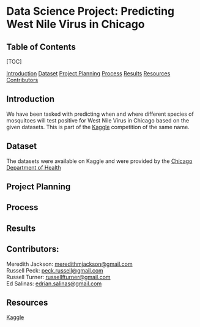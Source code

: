 # Data Science Project: Predicting West Nile Virus in Chicago 

## Table of Contents

[TOC]

[Introduction](#introduction)
[Dataset](#dataset)
[Project Planning](#project-planning)
[Process](#process)
[Results](#results)
[Resources](#resources)
[Contributors](#contributors)


## Introduction
We have been tasked with predicting when and where different species of mosquitoes will test positive for West Nile Virus in Chicago based on the given datasets.  This is part of the [Kaggle](http://https://www.kaggle.com/c/predict-west-nile-virus) competition of the same name.

## Dataset

The datasets were available on Kaggle and were provided by the [Chicago Department of Health](https://www.cityofchicago.org/city/en/depts/cdph.html)

## Project Planning


## Process


## Results

## Contributors:
Meredith Jackson: <meredithmjackson@gmail.com>  
Russell Peck: <peck.russell@gmail.com>  
Russell Turner: <russellfturner@gmail.com>  
Ed Salinas: <edrian.salinas@gmail.com>



## Resources

[Kaggle](http://www.kaggle.com)
